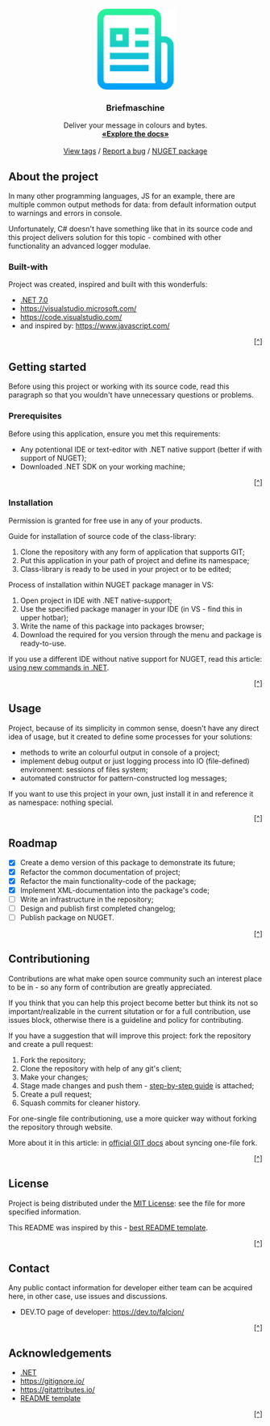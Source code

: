 
<br/>
<div align="center">
    <img src="./.github/images/projicon.png" alt="icon" width="160" height="160"/>
    <h3>Briefmaschine</h3>
    <p>Deliver your message in colours and bytes.
    <br/>
    <a href="https://github.com/Falcion/Briefmaschine/wiki/"><strong>«Explore the docs»</strong></a>
    <br/>
    <br/>
    <a href="https://github.com/Falcion/Briefmaschine/tags/">View tags</a>
    /
    <a href="https://github.com/Falcion/Briefmaschine/issues/new?assignees=Falcion&labels=Error&template=issue-about-bug.md&title=ERROR%3A+Enter+the+header+of+an+issue">Report a bug</a>
    /
    <a href="https://www.nuget.org/packages/Briefmaschine/">NUGET package</a>
    </p>
</div>

<!-- README introduction:
 Describe your project from unknown perspective and tell,
 what it does and try to interest contributor or user to
 your project. 
 -->
About the project
-----------------

In many other programming languages, JS for an example, there are multiple common output methods for data: from default information output to warnings and errors in console.

Unfortunately, C# doesn't have something like that in its source code and this project delivers solution for this topic - combined with other functionality an advanced logger modulae.

<!-- Created with:
 Paragraph of references not about licensing, but more
 about with which you created this, what inspired you and
 so go on: use creativity and your interest in stack of technologies.
 -->
### Built-with

Project was created, inspired and built with this wonderfuls:

- [.NET 7.0](https://dotnet.microsoft.com/)
- https://visualstudio.microsoft.com/
- https://code.visualstudio.com/
- and inspired by: https://www.javascript.com/

<p align="right"><a href="#readme-top" title="Back to the top of README">[^]</a></p>

<!-- Introduction:
 Here, you start to introduce your project in 
 format of engineerings documentation: write
 a little commentary and go on about more important things.
 -->
Getting started
---------------

Before using this project or working with its source code, read this paragraph so that you wouldn't have unnecessary questions or problems.

<!-- Prerequisites set:
 In this little paragraph, write what will be
 required for your project to work or contributed to
 successfully. 
 -->
### Prerequisites

Before using this application, ensure you met this requirements:

- Any potentional IDE or text-editor with .NET native support (better if with support of NUGET);
- Downloaded .NET SDK on your working machine;

<p align="right"><a href="#readme-top" title="Back to the top of README">[^]</a></p>

<!-- Installation guidelines:
 Write a step-by-step guidelines for different ways
 to install your project, where you must at least write
 about installation of source code of project.
 -->
### Installation

Permission is granted for free use in any of your products.

Guide for installation of source code of the class-library:

1. Clone the repository with any form of application that supports GIT;
2. Put this application in your path of project and define its namespace;
3. Class-library is ready to be used in your project or to be edited;

Process of installation within NUGET package manager in VS:

1. Open project in IDE with .NET native-support;
2. Use the specified package manager in your IDE (in VS - find this in upper hotbar);
3. Write the name of this package into packages browser;
4. Download the required for you version through the menu and package is ready-to-use.

If you use a different IDE without native support for NUGET, read this article: [using new commands in .NET]( https://stackoverflow.com/questions/40675162/install-a-nuget-package-in-visual-studio-code/).

<p align="right"><a href="#readme-top" title="Back to the top of README">[^]</a></p>

<!-- Usage:
 Define where your product can be used:
 write down some functionality of project, or how
 and where it can be used. 
 -->
Usage
-----

Project, because of its simplicity in common sense, doesn't have any direct idea of usage, but it created to define some processes for your solutions:

- methods to write an colourful output in console of a project;
- implement debug output or just logging process into IO (file-defined) environment: sessions of files system;
- automated constructor for pattern-constructed log messages;

If you want to use this project in your own, just install it in and reference it as namespace: nothing special.

<p align="right"><a href="#readme-top" title="Back to the top of README">[^]</a></p>

<!-- Roadmap:
 Create, design and write any roadmap you want: you
 can even delete this paragraph if you don't like big
 planning ideas in your projects.
 -->

Roadmap
-------

- [x] Create a demo version of this package to demonstrate its future;
- [x] Refactor the common documentation of project;
- [x] Refactor the main functionality-code of the package;
- [x] Implement XML-documentation into the package's code;
- [ ] Write an infrastructure in the repository;
- [ ] Design and publish first completed changelog;
- [ ] Publish package on NUGET.

<p align="right"><a href="#readme-top" title="Back to the top of README">[^]</a></p>

<!-- Contributioning idea:
 Contributors, contributing guidelines and other: here you can type random 
 contributors or simply write a contributing guideline/reference contributing 
 policy here.
 
 Github is an open source community, so I highly recommend you to setup this 
 block of your project.
 -->

Contributioning
---------------

Contributions are what make open source community such an interest place to be in - so any form of contribution are greatly appreciated.

If you think that you can help this project become better but think its not so important/realizable in the current situtation or for a full contribution, use issues block, otherwise there is a guideline and policy for contributing.

If you have a suggestion that will improve this project: fork the repository and create a pull request:

1. Fork the repository;
2. Clone the repository with help of any git's client;
3. Make your changes;
4. Stage made changes and push them - [step-by-step guide](https://dev.to/mrfrontend/git-101--step-2-add-stage-commit--push-3p3p) is attached;
5. Create a pull request;
6. Squash commits for cleaner history.

For one-single file contributioning, use a more quicker way without forking the repository through website.

More about it in this article: in [official GIT docs](https://docs.github.com/en/pull-requests/collaborating-with-pull-requests/working-with-forks/syncing-a-fork/) about syncing one-file fork.

<p align="right"><a href="#readme-top" title="Back to the top of README">[^]</a></p>

<!-- License:
 Paragraph about distribution policy in this repository and
 here, you can type any distinct references for any content.
 -->

License
-------

Project is being distributed under the [MIT License](https://choosealicense.com/licenses/mit/): see the file for more specified information.

This README was inspired by this - [best README template](https://github.com/othneildrew/Best-README-Template/).

<!-- Contact information:
 Ensure you typed atleast an abstract way to
 reach you for any interested person: in may be
 helpful for those, who are in need or in state
 of emergency.
 -->

<p align="right"><a href="#readme-top" title="Back to the top of README">[^]</a></p>


Contact
-------

Any public contact information for developer either team can be acquired here, in other case, use issues and discussions.

- DEV.TO page of developer: https://dev.to/falcion/

<p align="right"><a href="#readme-top" title="Back to the top of README">[^]</a></p>

<!-- Acknowledgements:
 Paragraph of this created for contributions and
 references to any useful web-resources which you
 could recommend in-case of project themed topic. 
 -->

Acknowledgements
----------------

- [.NET](https://dotnet.microsoft.com/en-us/)
- https://gitignore.io/
- https://gitattributes.io/
- [README template](https://github.com/othneildrew/Best-README-Template/)

<p align="right"><a href="#readme-top" title="Back to the top of README">[^]</a></p>